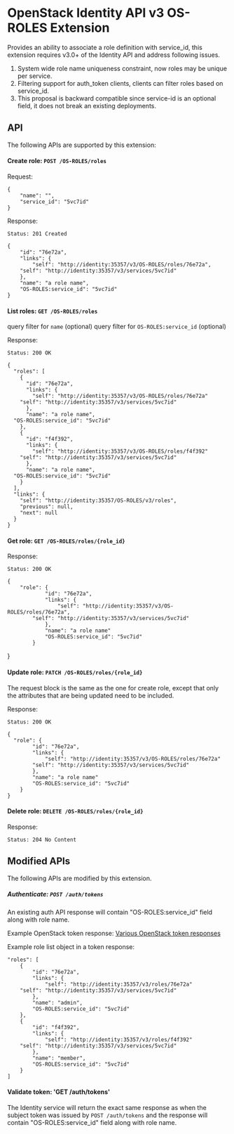 OpenStack Identity API v3 OS-ROLES Extension
============================================

Provides an ability to associate a role definition with service_id, this extension requires v3.0+ of the Identity API and address following issues.

1. System wide role name uniqueness constraint, now roles may be unique per service.
2. Filtering support for auth_token clients, clients can filter roles based on service_id.
3. This proposal is backward compatible since service-id is an optional field, it does not break an existing deployments.


API
---

The following APIs are supported by this extension:

#### Create role: `POST /OS-ROLES/roles`

Request:

    {
        "name": "",
        "service_id": "5vc7id"
    }

Response:

    Status: 201 Created

    {
        "id": "76e72a",
        "links": {
            "self": "http://identity:35357/v3/OS-ROLES/roles/76e72a",
	    "self": "http://identity:35357/v3/services/5vc7id"
        },
        "name": "a role name",
        "OS-ROLES:service_id": "5vc7id"
    }

#### List roles: `GET /OS-ROLES/roles`

query filter for `name` (optional)
query filter for `OS-ROLES:service_id` (optional)

Response:

    Status: 200 OK

    {
      "roles": [
        {
          "id": "76e72a",
          "links": {
            "self": "http://identity:35357/v3/OS-ROLES/roles/76e72a"
	    "self": "http://identity:35357/v3/services/5vc7id"
          },
          "name": "a role name",
	  "OS-ROLES:service_id": "5vc7id"
        },
        {
          "id": "f4f392",
          "links": {
            "self": "http://identity:35357/v3/OS-ROLES/roles/f4f392"
	    "self": "http://identity:35357/v3/services/5vc7id"
          },
          "name": "a role name",
	  "OS-ROLES:service_id": "5vc7id"
        }
      ],
      "links": {
        "self": "http://identity:35357/OS-ROLES/v3/roles",
        "previous": null,
        "next": null
      }
    }
#### Get role: `GET /OS-ROLES/roles/{role_id}`

Response:

    Status: 200 OK

    {
        "role": {
                "id": "76e72a",
                "links": {
                    "self": "http://identity:35357/v3/OS-ROLES/roles/76e72a",
		    "self": "http://identity:35357/v3/services/5vc7id"
                },
                "name": "a role name"
                "OS-ROLES:service_id": "5vc7id"
            }
   }
#### Update role: `PATCH /OS-ROLES/roles/{role_id}`

The request block is the same as the one for create role, except that only the attributes that are being updated need to be included.

Response:

    Status: 200 OK

    {
      "role": {
            "id": "76e72a",
            "links": {
                "self": "http://identity:35357/v3/OS-ROLES/roles/76e72a"
	        "self": "http://identity:35357/v3/services/5vc7id"
            },
            "name": "a role name"
            "OS-ROLES:service_id": "5vc7id"
        }
    }

#### Delete role: `DELETE /OS-ROLES/roles/{role_id}`

Response:

    Status: 204 No Content

Modified APIs
------------

The following APIs are modified by this extension.

##### Authenticate: `POST /auth/tokens`

An existing auth API response will contain "OS-ROLES:service_id" field along with role name.

Example OpenStack token response: [Various OpenStack token responses](https://github.com/openstack/identity-api/blob/master/openstack-identity-api/v3/src/markdown/identity-api-v3.md#authentication-responses)

Example role list object in a token response:

    "roles": [
        {
            "id": "76e72a",
            "links": {
                "self": "http://identity:35357/v3/roles/76e72a"
		"self": "http://identity:35357/v3/services/5vc7id"
            },
            "name": "admin",
            "OS-ROLES:service_id": "5vc7id"
        },
        {
            "id": "f4f392",
            "links": {
                "self": "http://identity:35357/v3/roles/f4f392"
		"self": "http://identity:35357/v3/services/5vc7id"
            },
            "name": "member",
            "OS-ROLES:service_id": "5vc7id"
        }
    ]

#### Validate token: 'GET /auth/tokens'

The Identity service will return the exact same response as when the subject token was issued by `POST /auth/tokens` and the response will contain "OS-ROLES:service_id" field along with role name.
